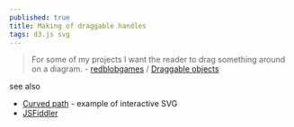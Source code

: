 ```yaml
---
published: true
title: Making of draggable handles
tags: d3.js svg
---
```

> For some of my projects I want the reader to drag something around on a diagram. - [redblobgames](https://www.redblobgames.com/articles/curved-paths/making-of.html) / [Draggable objects](https://www.redblobgames.com/x/1845-draggable/)

see also
- [Curved path](https://www.redblobgames.com/articles/curved-paths/) - example of interactive SVG
- [JSFiddler](http://jsfiddle.net/javajosh/6f1ec2vq/)
